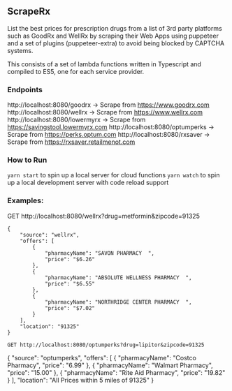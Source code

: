 ## ScrapeRx
List the best prices for prescription drugs from a list of 3rd party platforms such
as GoodRx and WellRx by scraping their Web Apps using puppeteer and a set of plugins (puppeteer-extra)
to avoid being blocked by CAPTCHA systems.

This consists of a set of lambda functions written in Typescript and compiled
to ES5, one for each service provider.

### Endpoints
http://localhost:8080/goodrx -> Scrape from https://www.goodrx.com
http://localhost:8080/wellrx -> Scrape from https://www.wellrx.com
http://localhost:8080/lowermyrx -> Scrape from https://savingstool.lowermyrx.com
http://localhost:8080/optumperks -> Scrape from https://perks.optum.com
http://localhost:8080/rxsaver -> Scrape from https://rxsaver.retailmenot.com

### How to Run
`yarn start` to spin up a local server for cloud functions
`yarn watch` to spin up a local development server with code reload support

### Examples:

GET http://localhost:8080/wellrx?drug=metformin&zipcode=91325
```
{
    "source": "wellrx",
    "offers": [
        {
            "pharmacyName": "SAVON PHARMACY  ",
            "price": "$6.26"
        },
        {
            "pharmacyName": "ABSOLUTE WELLNESS PHARMACY  ",
            "price": "$6.55"
        },
        {
            "pharmacyName": "NORTHRIDGE CENTER PHARMACY  ",
            "price": "$7.02"
        }
    ],
    "location": "91325"
}

GET http://localhost:8080/optumperks?drug=lipitor&zipcode=91325
```
{
    "source": "optumperks",
    "offers": [
        {
            "pharmacyName": "Costco Pharmacy",
            "price": "6.99"
        },
        {
            "pharmacyName": "Walmart Pharmacy",
            "price": "15.00"
        },
        {
            "pharmacyName": "Rite Aid Pharmacy",
            "price": "19.82"
        }
    ],
    "location": "All Prices within 5 miles of 91325"
}
```

